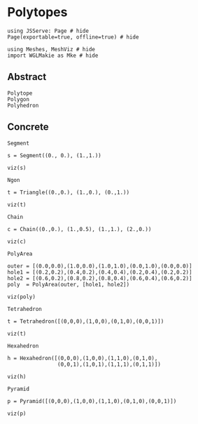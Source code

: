 # Polytopes

```@example polytopes
using JSServe: Page # hide
Page(exportable=true, offline=true) # hide
```

```@example polytopes
using Meshes, MeshViz # hide
import WGLMakie as Mke # hide
```

## Abstract

```@docs
Polytope
Polygon
Polyhedron
```

## Concrete

```@docs
Segment
```

```@example polytopes
s = Segment((0., 0.), (1.,1.))

viz(s)
```

```@docs
Ngon
```

```@example polytopes
t = Triangle((0.,0.), (1.,0.), (0.,1.))

viz(t)
```

```@docs
Chain
```

```@example polytopes
c = Chain((0.,0.), (1.,0.5), (1.,1.), (2.,0.))

viz(c)
```

```@docs
PolyArea
```

```@example polytopes
outer = [(0.0,0.0),(1.0,0.0),(1.0,1.0),(0.0,1.0),(0.0,0.0)]
hole1 = [(0.2,0.2),(0.4,0.2),(0.4,0.4),(0.2,0.4),(0.2,0.2)]
hole2 = [(0.6,0.2),(0.8,0.2),(0.8,0.4),(0.6,0.4),(0.6,0.2)]
poly  = PolyArea(outer, [hole1, hole2])

viz(poly)
```

```@docs
Tetrahedron
```

```@example polytopes
t = Tetrahedron([(0,0,0),(1,0,0),(0,1,0),(0,0,1)])

viz(t)
```

```@docs
Hexahedron
```

```@example polytopes
h = Hexahedron([(0,0,0),(1,0,0),(1,1,0),(0,1,0),
                (0,0,1),(1,0,1),(1,1,1),(0,1,1)])

viz(h)
```

```@docs
Pyramid
```

```@example polytopes
p = Pyramid([(0,0,0),(1,0,0),(1,1,0),(0,1,0),(0,0,1)])

viz(p)
```